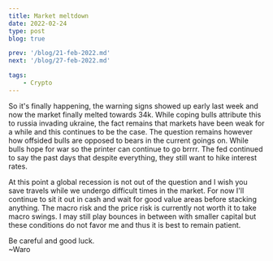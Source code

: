```yaml
---
title: Market meltdown
date: 2022-02-24
type: post
blog: true

prev: '/blog/21-feb-2022.md'
next: '/blog/27-feb-2022.md'

tags:
    - Crypto
---
```


So it's finally happening, the warning signs showed up early last week and now the market finally melted towards 34k. While coping bulls attribute this to russia invading ukraine, the fact remains
that markets have been weak for a while and this continues to be the case. The question remains however how offsided bulls are opposed to bears in the current goings on. While bulls hope for war
so the printer can continue to go brrrr. The fed continued to say the past days that despite everything, they still want to hike interest rates.

At this point a global recession is not out of the question and I wish you save travels while we undergo difficult times in the market. For now I'll continue to sit it out in cash and wait for
good value areas before stacking anything. The macro risk and the price risk is currently not worth it to take macro swings. I may still play bounces in between with smaller capital but these
conditions do not favor me and thus it is best to remain patient.

Be careful and good luck.  
~Waro